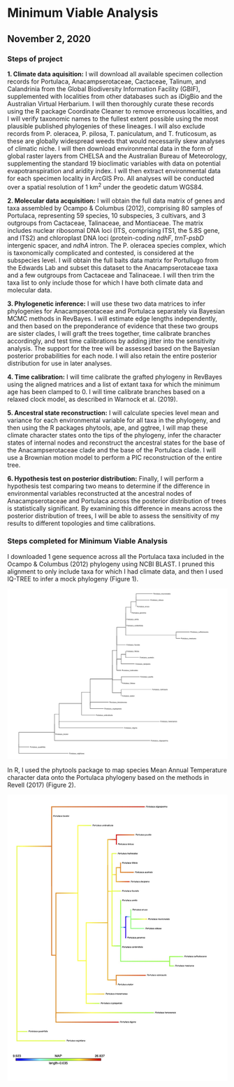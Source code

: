 # Minimum Viable Analysis
## November 2, 2020

### Steps of project

**1. Climate data aquisition:** I will download all available specimen collection records for Portulaca, Anacampserotaceae, Cactaceae, Talinum, and Calandrinia from the Global Biodiversity Information Facility (GBIF), supplemented with localities from other databases such as iDigBio and the Australian Virtual Herbarium. I will then thoroughly curate these records using the R package Coordinate Cleaner to remove erroneous localities, and I will verify taxonomic names to the fullest extent possible using the most plausible published phylogenies of these lineages. I will also exclude records from P. oleracea, P. pilosa, T. paniculatum, and T. fruticosum, as these are globally widespread weeds that would necessarily skew analyses of climatic niche. I will then download environmental data in the form of global raster layers from CHELSA and the Australian Bureau of Meteorology, supplementing the standard 19 bioclimatic variables with data on potential evapotranspiration and aridity index. I will then extract environmental data for each specimen locality in ArcGIS Pro. All analyses will be conducted over a spatial resolution of 1 km<sup>2</sup> under the geodetic datum WGS84.

**2. Molecular data acquisition:** I will obtain the full data matrix of genes and taxa assembled by Ocampo & Columbus (2012), comprising 80 samples of Portulaca, representing 59 species, 10 subspecies, 3 cultivars, and 3 outgroups from Cactaceae, Talinaceae, and Montiaceae. The matrix includes nuclear ribosomal DNA loci (ITS, comprising ITS1, the 5.8S gene, and ITS2) and chloroplast DNA loci (protein-coding *ndhF*, *trnT-psbD* intergenic spacer, and *ndhA* intron. The P. oleracea species complex, which is taxonomically complicated and contested, is considered at the subspecies level. I will obtain the full baits data matrix for Portullugo from the Edwards Lab and subset this dataset to the Anacampserotaceae taxa and a few outgroups from Cactaceae and Talinaceae. I will then trim the taxa list to only include those for which I have both climate data and molecular data. 

**3. Phylogenetic inference:** I will use these two data matrices to infer phylogenies for Anacampserotaceae and Portulaca separately via Bayesian MCMC methods in RevBayes. I will estimate edge lengths independently, and then based on the preponderance of evidence that these two groups are sister clades, I will graft the trees together, time calibrate branches accordingly, and test time calibrations by adding jitter into the sensitivity analysis. The support for the tree will be assessed based on the Bayesian posterior probabilities for each node. I will also retain the entire posterior distribution for use in later analyses.

**4. Time calibration:** I will time calibrate the grafted phylogeny in RevBayes using the aligned matrices and a list of extant taxa for which the minimum age has been clamped to 0. I will time calibrate branches based on a relaxed clock model, as described in Warnock et al. (2019). 

**5. Ancestral state reconstruction:** I will calculate species level mean and variance for each environmental variable for all taxa in the phylogeny, and then using the R packages phytools, ape, and ggtree, I will map these climate character states onto the tips of the phylogeny, infer the character states of internal nodes and reconstruct the ancestral states for the base of the Anacampserotaceae clade and the base of the Portulaca clade. I will use a Brownian motion model to perform a PIC reconstruction of the entire tree.

**6. Hypothesis test on posterior distribution:** Finally, I will perform a hypothesis test comparing two means to determine if the difference in environmental variables reconstructed at the ancestral nodes of Anacampserotaceae and Portulaca across the posterior distribution of trees is statistically significant. By examining this difference in means across the posterior distribution of trees, I will be able to assess the sensitivity of my results to different topologies and time calibrations.

### Steps completed for Minimum Viable Analysis

I downloaded 1 gene sequence across all the Portulaca taxa included in the Ocampo & Columbus (2012) phylogeny using NCBI BLAST. I pruned this alignment to only include taxa for which I had climate data, and then I used IQ-TREE to infer a mock phylogeny (Figure 1).

![Portulaca Mock Phylogeny](https://github.com/noraheaphy/finalproject/blob/master/minimum_viable_analysis/port_tree_test_11-2-2020.jpeg)

In R, I used the phytools package to map species Mean Annual Temperature character data onto the Portulaca phylogeny based on the methods in Revell (2017) (Figure 2).

![Portulaca Phylogeny with Mean Annual Temperature](https://github.com/noraheaphy/finalproject/blob/master/minimum_viable_analysis/port_map_tree_test_11-2-2020.jpg)

